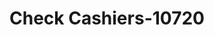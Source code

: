 ---
f_zip-code: 90260
f_state-code: CA
title: Check Cashiers-10720
f_phone: 310-219-2000
f_city-only: Lawndale
f_address: 15043 Prairie Avenue Lawndale
f_location-unique-id: '10720'
slug: check-cashiers-10720
updated-on: '2024-05-30T13:46:58.046Z'
created-on: '2024-05-30T13:36:59.803Z'
published-on: '2024-05-30T13:54:32.469Z'
f_city-state: cms/city/lawndale-ca.md
f_company: cms/company/check-cashiers.md
f_state: cms/state/california.md
layout: '[payday-loan].html'
tags: payday-loan
---